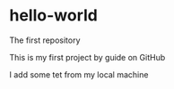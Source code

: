 # hello-world
The first repository

This is my first project by guide on GitHub

I add some tet from my local machine

